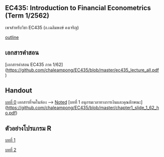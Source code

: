 ## EC435: Introduction to Financial Econometrics (Term 1/2562)
เพจสำหรับวิชา EC435 (อ.เฉลิมพงษ์ คงเจริญ)

[outline](https://github.com/chaleampong/EC435/blob/master/outline_ec435_1_62.pdf)

## เอกสารคำสอน

[เอกสารคำสอน EC435 ภาค 1/62] (https://github.com/chaleampong/EC435/blob/master/ec435_lecture_all.pdf)

## Handout 
[บทที่ 0](https://github.com/chaleampong/EC435/blob/master/chapter0_slide_1_62_ho.pdf) เอกสารที่จดในห้อง --> [Noted](https://github.com/chaleampong/EC435/blob/master/chapter0_slide_1_62_noted.pdf)
[บทที่ 1 อนุกรมเวลาทางการเงินและคุณลักษณะ] (https://github.com/chaleampong/EC435/blob/master/chapter1_slide_1_62_ho.pdf) 
## ตัวอย่างโปรแกรม R

[บทที่ 1](https://github.com/chaleampong/EC435/blob/master/chapter1_example.md)

[บทที่ 2](https://github.com/chaleampong/EC435/blob/master/chapter2_example.md)
